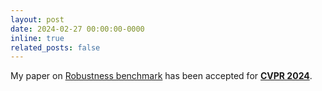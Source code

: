 ```yaml
---
layout: post
date: 2024-02-27 00:00:00-0000
inline: true
related_posts: false
---
```

My paper on <a href="https://arxiv.org/abs/2404.15882">Robustness benchmark</a> has been accepted for <b><a href="https://cvpr.thecvf.com">CVPR 2024</a></b>.
